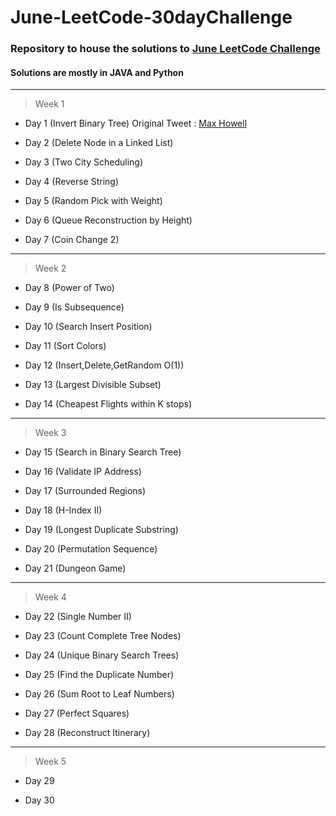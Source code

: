 # June-LeetCode-30dayChallenge

### Repository to house the solutions to [June LeetCode Challenge](https://leetcode.com/explore/challenge/card/june-leetcoding-challenge/)
#### Solutions are mostly in JAVA and Python

***
> Week 1

- Day 1 (Invert Binary Tree) Original Tweet : [Max Howell](https://twitter.com/mxcl/status/608682016205344768)

- Day 2 (Delete Node in a Linked List)

- Day 3 (Two City Scheduling)

- Day 4 (Reverse String)

- Day 5 (Random Pick with Weight)

- Day 6 (Queue Reconstruction by Height)

- Day 7 (Coin Change 2)

***
> Week 2

- Day 8 (Power of Two)

- Day 9 (Is Subsequence)

- Day 10 (Search Insert Position)

- Day 11 (Sort Colors)

- Day 12 (Insert,Delete,GetRandom O(1))

- Day 13 (Largest Divisible Subset)

- Day 14 (Cheapest Flights within K stops)

***
> Week 3

- Day 15 (Search in Binary Search Tree)

- Day 16 (Validate IP Address)

- Day 17 (Surrounded Regions)

- Day 18 (H-Index II)

- Day 19 (Longest Duplicate Substring)

- Day 20 (Permutation Sequence)

- Day 21 (Dungeon Game)

***
> Week 4

- Day 22 (Single Number II)

- Day 23 (Count Complete Tree Nodes)

- Day 24 (Unique Binary Search Trees)

- Day 25 (Find the Duplicate Number)

- Day 26 (Sum Root to Leaf Numbers)

- Day 27 (Perfect Squares)

- Day 28 (Reconstruct Itinerary)

***
> Week 5

- Day 29

- Day 30
